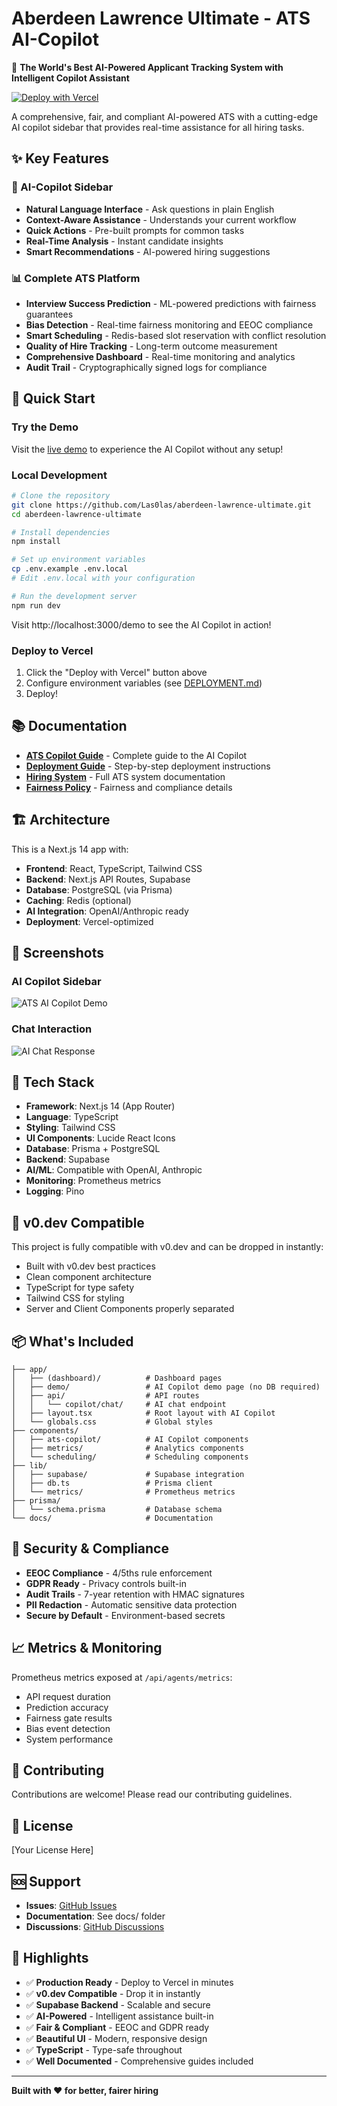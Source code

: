 # Aberdeen Lawrence Ultimate - ATS AI-Copilot

🚀 **The World's Best AI-Powered Applicant Tracking System with Intelligent Copilot Assistant**

[![Deploy with Vercel](https://vercel.com/button)](https://vercel.com/new/clone?repository-url=https://github.com/Las0las/aberdeen-lawrence-ultimate)

A comprehensive, fair, and compliant AI-powered ATS with a cutting-edge AI copilot sidebar that provides real-time assistance for all hiring tasks.

## ✨ Key Features

### 🤖 AI-Copilot Sidebar
- **Natural Language Interface** - Ask questions in plain English
- **Context-Aware Assistance** - Understands your current workflow
- **Quick Actions** - Pre-built prompts for common tasks
- **Real-Time Analysis** - Instant candidate insights
- **Smart Recommendations** - AI-powered hiring suggestions

### 📊 Complete ATS Platform
- **Interview Success Prediction** - ML-powered predictions with fairness guarantees
- **Bias Detection** - Real-time fairness monitoring and EEOC compliance
- **Smart Scheduling** - Redis-based slot reservation with conflict resolution
- **Quality of Hire Tracking** - Long-term outcome measurement
- **Comprehensive Dashboard** - Real-time monitoring and analytics
- **Audit Trail** - Cryptographically signed logs for compliance

## 🎯 Quick Start

### Try the Demo

Visit the [live demo](/demo) to experience the AI Copilot without any setup!

### Local Development

```bash
# Clone the repository
git clone https://github.com/Las0las/aberdeen-lawrence-ultimate.git
cd aberdeen-lawrence-ultimate

# Install dependencies
npm install

# Set up environment variables
cp .env.example .env.local
# Edit .env.local with your configuration

# Run the development server
npm run dev
```

Visit http://localhost:3000/demo to see the AI Copilot in action!

### Deploy to Vercel

1. Click the "Deploy with Vercel" button above
2. Configure environment variables (see [DEPLOYMENT.md](DEPLOYMENT.md))
3. Deploy!

## 📚 Documentation

- **[ATS Copilot Guide](docs/ATS_COPILOT.md)** - Complete guide to the AI Copilot
- **[Deployment Guide](DEPLOYMENT.md)** - Step-by-step deployment instructions
- **[Hiring System](HIRING_SYSTEM.md)** - Full ATS system documentation
- **[Fairness Policy](docs/FAIRNESS_POLICY.md)** - Fairness and compliance details

## 🏗️ Architecture

This is a Next.js 14 app with:
- **Frontend**: React, TypeScript, Tailwind CSS
- **Backend**: Next.js API Routes, Supabase
- **Database**: PostgreSQL (via Prisma)
- **Caching**: Redis (optional)
- **AI Integration**: OpenAI/Anthropic ready
- **Deployment**: Vercel-optimized

## 🎨 Screenshots

### AI Copilot Sidebar
![ATS AI Copilot Demo](https://github.com/user-attachments/assets/a7ab2f9f-b2fe-4b44-9998-4467cc2c8bbe)

### Chat Interaction
![AI Chat Response](https://github.com/user-attachments/assets/1ad63fb0-c25d-4da6-8de6-476b2e49de5f)

## 🔧 Tech Stack

- **Framework**: Next.js 14 (App Router)
- **Language**: TypeScript
- **Styling**: Tailwind CSS
- **UI Components**: Lucide React Icons
- **Database**: Prisma + PostgreSQL
- **Backend**: Supabase
- **AI/ML**: Compatible with OpenAI, Anthropic
- **Monitoring**: Prometheus metrics
- **Logging**: Pino

## 🚀 v0.dev Compatible

This project is fully compatible with v0.dev and can be dropped in instantly:
- Built with v0.dev best practices
- Clean component architecture
- TypeScript for type safety
- Tailwind CSS for styling
- Server and Client Components properly separated

## 📦 What's Included

```
├── app/
│   ├── (dashboard)/          # Dashboard pages
│   ├── demo/                 # AI Copilot demo page (no DB required)
│   ├── api/                  # API routes
│   │   └── copilot/chat/     # AI chat endpoint
│   ├── layout.tsx            # Root layout with AI Copilot
│   └── globals.css           # Global styles
├── components/
│   ├── ats-copilot/          # AI Copilot components
│   ├── metrics/              # Analytics components
│   └── scheduling/           # Scheduling components
├── lib/
│   ├── supabase/             # Supabase integration
│   ├── db.ts                 # Prisma client
│   └── metrics/              # Prometheus metrics
├── prisma/
│   └── schema.prisma         # Database schema
└── docs/                     # Documentation
```

## 🔐 Security & Compliance

- **EEOC Compliance** - 4/5ths rule enforcement
- **GDPR Ready** - Privacy controls built-in
- **Audit Trails** - 7-year retention with HMAC signatures
- **PII Redaction** - Automatic sensitive data protection
- **Secure by Default** - Environment-based secrets

## 📈 Metrics & Monitoring

Prometheus metrics exposed at `/api/agents/metrics`:
- API request duration
- Prediction accuracy
- Fairness gate results
- Bias event detection
- System performance

## 🤝 Contributing

Contributions are welcome! Please read our contributing guidelines.

## 📄 License

[Your License Here]

## 🆘 Support

- **Issues**: [GitHub Issues](https://github.com/Las0las/aberdeen-lawrence-ultimate/issues)
- **Documentation**: See docs/ folder
- **Discussions**: [GitHub Discussions](https://github.com/Las0las/aberdeen-lawrence-ultimate/discussions)

## 🌟 Highlights

- ✅ **Production Ready** - Deploy to Vercel in minutes
- ✅ **v0.dev Compatible** - Drop it in instantly
- ✅ **Supabase Backend** - Scalable and secure
- ✅ **AI-Powered** - Intelligent assistance built-in
- ✅ **Fair & Compliant** - EEOC and GDPR ready
- ✅ **Beautiful UI** - Modern, responsive design
- ✅ **TypeScript** - Type-safe throughout
- ✅ **Well Documented** - Comprehensive guides included

---

**Built with ❤️ for better, fairer hiring**
